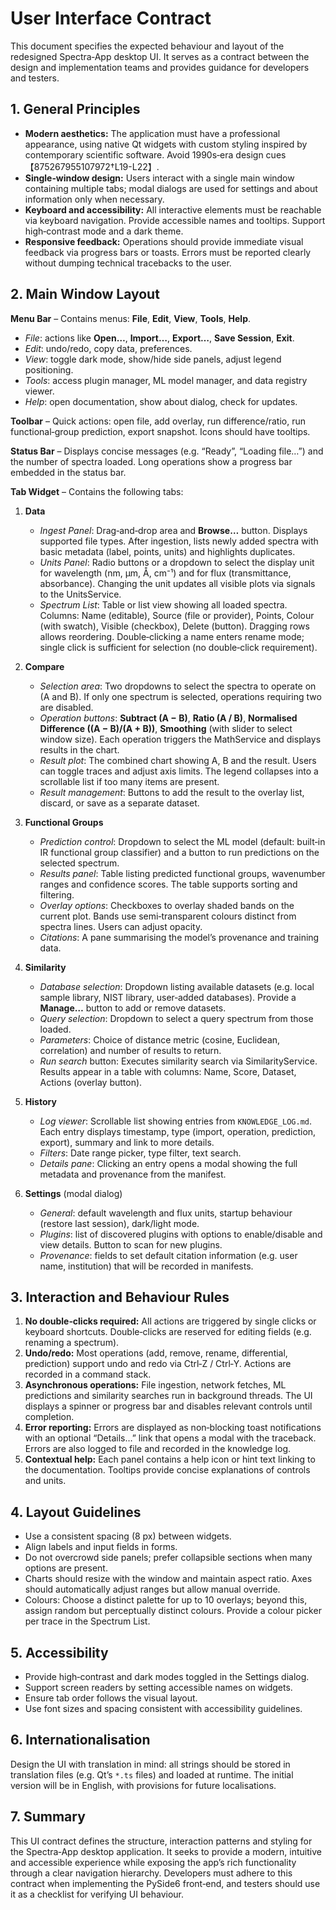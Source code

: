 # User Interface Contract

This document specifies the expected behaviour and layout of the redesigned Spectra‑App desktop UI.  It serves as a contract between the design and implementation teams and provides guidance for developers and testers.

## 1. General Principles

- **Modern aesthetics:** The application must have a professional appearance, using native Qt widgets with custom styling inspired by contemporary scientific software.  Avoid 1990s‑era design cues【875267955107972†L19-L22】.
- **Single‑window design:** Users interact with a single main window containing multiple tabs; modal dialogs are used for settings and about information only when necessary.
- **Keyboard and accessibility:** All interactive elements must be reachable via keyboard navigation.  Provide accessible names and tooltips.  Support high‑contrast mode and a dark theme.
- **Responsive feedback:** Operations should provide immediate visual feedback via progress bars or toasts.  Errors must be reported clearly without dumping technical tracebacks to the user.

## 2. Main Window Layout

**Menu Bar** – Contains menus: **File**, **Edit**, **View**, **Tools**, **Help**.

- *File*: actions like **Open…**, **Import…**, **Export…**, **Save Session**, **Exit**.
- *Edit*: undo/redo, copy data, preferences.
- *View*: toggle dark mode, show/hide side panels, adjust legend positioning.
- *Tools*: access plugin manager, ML model manager, and data registry viewer.
- *Help*: open documentation, show about dialog, check for updates.

**Toolbar** – Quick actions: open file, add overlay, run difference/ratio, run functional‑group prediction, export snapshot.  Icons should have tooltips.

**Status Bar** – Displays concise messages (e.g. “Ready”, “Loading file…”) and the number of spectra loaded.  Long operations show a progress bar embedded in the status bar.

**Tab Widget** – Contains the following tabs:

1. **Data**
   - *Ingest Panel*: Drag‑and‑drop area and **Browse…** button.  Displays supported file types.  After ingestion, lists newly added spectra with basic metadata (label, points, units) and highlights duplicates.
   - *Units Panel*: Radio buttons or a dropdown to select the display unit for wavelength (nm, µm, Å, cm⁻¹) and for flux (transmittance, absorbance).  Changing the unit updates all visible plots via signals to the UnitsService.
   - *Spectrum List*: Table or list view showing all loaded spectra.  Columns: Name (editable), Source (file or provider), Points, Colour (with swatch), Visible (checkbox), Delete (button).  Dragging rows allows reordering.  Double‑clicking a name enters rename mode; single click is sufficient for selection (no double‑click requirement).

2. **Compare**
   - *Selection area*: Two dropdowns to select the spectra to operate on (A and B).  If only one spectrum is selected, operations requiring two are disabled.
   - *Operation buttons*: **Subtract (A − B)**, **Ratio (A / B)**, **Normalised Difference ((A − B)/(A + B))**, **Smoothing** (with slider to select window size).  Each operation triggers the MathService and displays results in the chart.
   - *Result plot*: The combined chart showing A, B and the result.  Users can toggle traces and adjust axis limits.  The legend collapses into a scrollable list if too many items are present.
   - *Result management*: Buttons to add the result to the overlay list, discard, or save as a separate dataset.

3. **Functional Groups**
   - *Prediction control*: Dropdown to select the ML model (default: built‑in IR functional group classifier) and a button to run predictions on the selected spectrum.
   - *Results panel*: Table listing predicted functional groups, wavenumber ranges and confidence scores.  The table supports sorting and filtering.
   - *Overlay options*: Checkboxes to overlay shaded bands on the current plot.  Bands use semi‑transparent colours distinct from spectra lines.  Users can adjust opacity.
   - *Citations*: A pane summarising the model’s provenance and training data.

4. **Similarity**
   - *Database selection*: Dropdown listing available datasets (e.g. local sample library, NIST library, user‑added databases).  Provide a **Manage…** button to add or remove datasets.
   - *Query selection*: Dropdown to select a query spectrum from those loaded.
   - *Parameters*: Choice of distance metric (cosine, Euclidean, correlation) and number of results to return.
   - *Run search* button: Executes similarity search via SimilarityService.  Results appear in a table with columns: Name, Score, Dataset, Actions (overlay button).

5. **History**
   - *Log viewer*: Scrollable list showing entries from `KNOWLEDGE_LOG.md`.  Each entry displays timestamp, type (import, operation, prediction, export), summary and link to more details.
   - *Filters*: Date range picker, type filter, text search.
   - *Details pane*: Clicking an entry opens a modal showing the full metadata and provenance from the manifest.

6. **Settings** (modal dialog)
   - *General*: default wavelength and flux units, startup behaviour (restore last session), dark/light mode.
   - *Plugins*: list of discovered plugins with options to enable/disable and view details.  Button to scan for new plugins.
   - *Provenance*: fields to set default citation information (e.g. user name, institution) that will be recorded in manifests.

## 3. Interaction and Behaviour Rules

1. **No double‑clicks required:** All actions are triggered by single clicks or keyboard shortcuts.  Double‑clicks are reserved for editing fields (e.g. renaming a spectrum).
2. **Undo/redo:** Most operations (add, remove, rename, differential, prediction) support undo and redo via Ctrl‑Z / Ctrl‑Y.  Actions are recorded in a command stack.
3. **Asynchronous operations:** File ingestion, network fetches, ML predictions and similarity searches run in background threads.  The UI displays a spinner or progress bar and disables relevant controls until completion.
4. **Error reporting:** Errors are displayed as non‑blocking toast notifications with an optional “Details…” link that opens a modal with the traceback.  Errors are also logged to file and recorded in the knowledge log.
5. **Contextual help:** Each panel contains a help icon or hint text linking to the documentation.  Tooltips provide concise explanations of controls and units.

## 4. Layout Guidelines

* Use a consistent spacing (8 px) between widgets.
* Align labels and input fields in forms.
* Do not overcrowd side panels; prefer collapsible sections when many options are present.
* Charts should resize with the window and maintain aspect ratio.  Axes should automatically adjust ranges but allow manual override.
* Colours: Choose a distinct palette for up to 10 overlays; beyond this, assign random but perceptually distinct colours.  Provide a colour picker per trace in the Spectrum List.

## 5. Accessibility

* Provide high‑contrast and dark modes toggled in the Settings dialog.
* Support screen readers by setting accessible names on widgets.
* Ensure tab order follows the visual layout.
* Use font sizes and spacing consistent with accessibility guidelines.

## 6. Internationalisation

Design the UI with translation in mind: all strings should be stored in translation files (e.g. Qt’s `*.ts` files) and loaded at runtime.  The initial version will be in English, with provisions for future localisations.

## 7. Summary

This UI contract defines the structure, interaction patterns and styling for the Spectra‑App desktop application.  It seeks to provide a modern, intuitive and accessible experience while exposing the app’s rich functionality through a clear navigation hierarchy.  Developers must adhere to this contract when implementing the PySide6 front‑end, and testers should use it as a checklist for verifying UI behaviour.